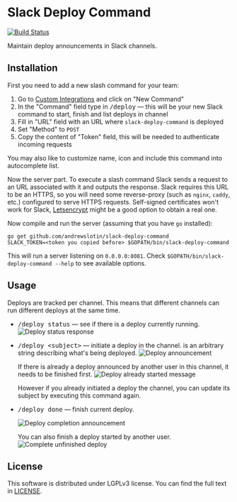 Slack Deploy Command
====================

[![Build Status](https://travis-ci.org/andrewslotin/slack-deploy-command.png)](https://travis-ci.org/andrewslotin/slack-deploy-command)

Maintain deploy announcements in Slack channels.

Installation
------------

First you need to add a new slash command for your team:

1. Go to [Custom Integrations](https://api.slack.com/custom-integrations) and click on "New Command"
2. In the "Command" field type in <kbd>/deploy</kbd> — this will be your new Slack command to start, finish and list deploys in channel
3. Fill in "URL" field with an URL where `slack-deploy-command` is deployed
4. Set "Method" to `POST`
5. Copy the content of "Token" field, this will be needed to authenticate incoming requests

You may also like to customize name, icon and include this command into autocomplete list.

Now the server part. To execute a slash command Slack sends a request to an URL associated with it and outputs the response.
Slack requires this URL to be an HTTPS, so you will need some reverse-proxy (such as `nginx`, `caddy`, etc.) configured to serve HTTPS requests.
Self-signed certificates won't work for Slack, [Letsencrypt](https://letsencrypt.org) might be a good option to obtain a real one.

Now compile and run the server (assuming that you have `go` installed):

```
go get github.com/andrewslotin/slack-deploy-command
SLACK_TOKEN=<token you copied before> $GOPATH/bin/slack-deploy-command
```

This will run a server listening on `0.0.0.0:8081`. Check `$GOPATH/bin/slack-deploy-command --help` to see available options.

Usage
-----

Deploys are tracked per channel. This means that different channels can run different deploys at the same time.

* <kbd>/deploy status</kbd> — see if there is a deploy currently running.
    ![Deploy status response](../master/docs/deploy-status.jpg)
* <kbd>/deploy &lt;subject&gt;</kbd> — initiate a deploy in the channel. <subject> is an arbitrary string describing what's being deployed.
    ![Deploy announcement](../master/docs/deploy-start.jpg)

    If there is already a deploy announced by another user in this channel, it needs to be finished first.
    ![Deploy already started message](../master/docs/deploy-running.jpg)
    
    However if you already initiated a deploy the channel, you can update its subject by executing this command again.
* <kbd>/deploy done</kbd> — finish current deploy.
    
    ![Deploy completion announcement](../master/docs/deploy-done.jpg)
    
    You can also finish a deploy started by another user.
    ![Complete unfinished deploy](../master/docs/deploy-finish-other.jpg)

License
-------

This software is distributed under LGPLv3 license. You can find the full text in [LICENSE](../master/LICENSE).
